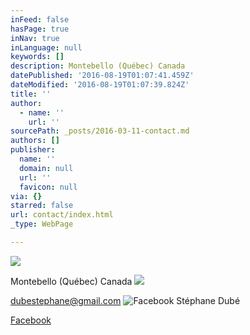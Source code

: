 ```yaml
---
inFeed: false
hasPage: true
inNav: true
inLanguage: null
keywords: []
description: Montebello (Québec) Canada
datePublished: '2016-08-19T01:07:41.459Z'
dateModified: '2016-08-19T01:07:39.824Z'
title: ''
author:
  - name: ''
    url: ''
sourcePath: _posts/2016-03-11-contact.md
authors: []
publisher:
  name: ''
  domain: null
  url: ''
  favicon: null
via: {}
starred: false
url: contact/index.html
_type: WebPage

---
```

![](https://s3-us-west-2.amazonaws.com/the-grid-img/p/a1b0e4c9e4bf5e4001f6f1b63a612b4b2e0b9a76.png)

Montebello (Québec) Canada
![](https://s3-us-west-2.amazonaws.com/the-grid-img/p/f744afe5fcf23b7187be02374a40b0850219c692.png)

[dubestephane@gmail.com][0]
![Facebook Stéphane Dubé](https://the-grid-user-content.s3-us-west-2.amazonaws.com/44dc9c82-a9a6-4f85-830e-26ed010db14b.png)

[Facebook][1]

[0]: mailto:dubestephane@gmail.com
[1]: https://www.facebook.com/DubeStephaneWebDesigner/